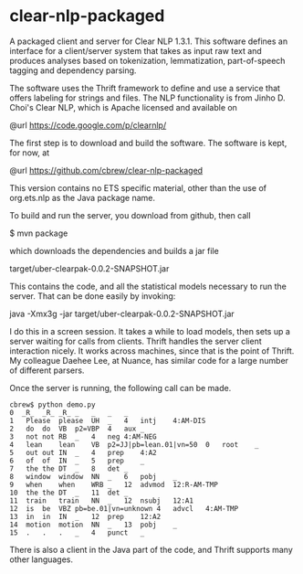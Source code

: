 clear-nlp-packaged
==================

A packaged client and server for Clear NLP 1.3.1. This software defines an interface for a client/server system that takes as input raw text and produces analyses based on tokenization, lemmatization, part-of-speech tagging and dependency parsing. 

The software uses the Thrift framework to define and use a service that offers labeling for strings and files. The NLP functionality is from Jinho D. Choi's Clear NLP, which is Apache licensed and available on 

@url https://code.google.com/p/clearnlp/

The first step is to download and build the software. The software is kept, for now, at 

@url https://github.com/cbrew/clear-nlp-packaged

This version contains no ETS specific material, other than the use of org.ets.nlp as the Java package name.

To build and run the server, you download from github, then call

$ mvn package

which downloads the dependencies and builds a jar file 

target/uber-clearpak-0.0.2-SNAPSHOT.jar

This contains the code, and all the statistical models necessary to run the
server. That can be done easily by invoking:

java -Xmx3g -jar target/uber-clearpak-0.0.2-SNAPSHOT.jar

I do this in a screen session. It takes a while to load models, then sets
up a server waiting for calls from clients. Thrift handles the server client interaction nicely. 
It works across machines, since that is the point of Thrift. My colleague Daehee Lee, at Nuance,
has similar code for a large number of different parsers.


Once the server is running, the following call can be made.

```code
cbrew$ python demo.py
0  _R_	_R_	_R_	_	_	_	_
1	Please	please	UH	_	4	intj	4:AM-DIS
2	do	do	VB	p2=VBP	4	aux	_
3	not	not	RB	_	4	neg	4:AM-NEG
4	lean	lean	VB	p2=JJ|pb=lean.01|vn=50	0	root	_
5	out	out	IN	_	4	prep	4:A2
6	of	of	IN	_	5	prep	_
7	the	the	DT	_	8	det	_
8	window	window	NN	_	6	pobj	_
9	when	when	WRB	_	12	advmod	12:R-AM-TMP
10	the	the	DT	_	11	det	_
11	train	train	NN	_	12	nsubj	12:A1
12	is	be	VBZ	pb=be.01|vn=unknown	4	advcl	4:AM-TMP
13	in	in	IN	_	12	prep	12:A2
14	motion	motion	NN	_	13	pobj	_
15	.	.	.	_	4	punct	_

```

There is also a client in the Java part of the code, and Thrift supports many other languages.
